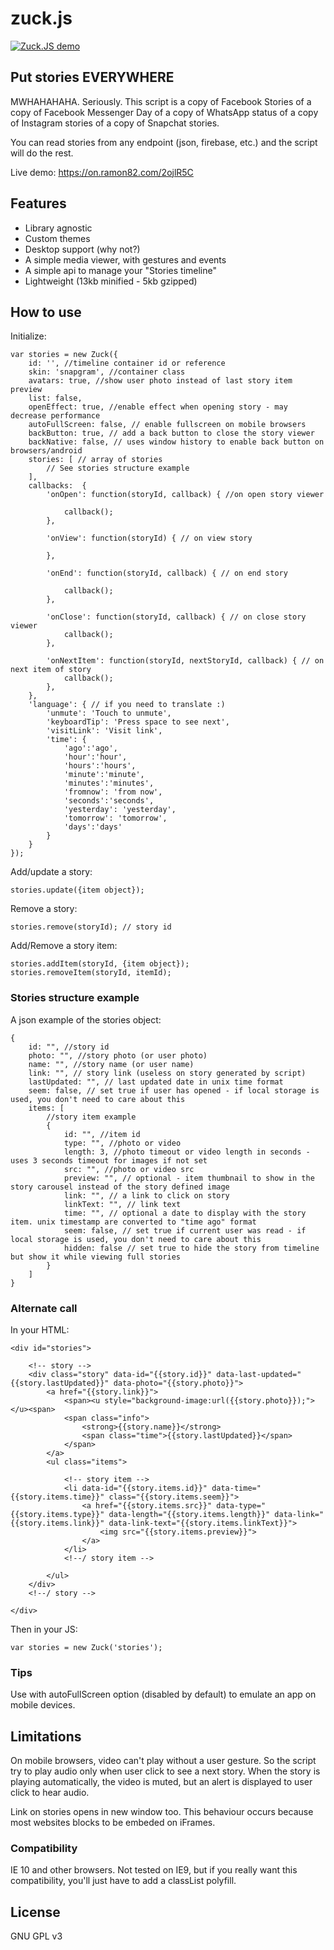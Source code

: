 # zuck.js

[![Zuck.JS demo](https://j.gifs.com/k5xnrJ.gif)](https://on.ramon82.com/2ojlR5C)

## Put stories EVERYWHERE
MWHAHAHAHA. Seriously. This script is a copy of Facebook Stories of a copy of Facebook Messenger Day of a copy of WhatsApp status of a copy of Instagram stories of a copy of Snapchat stories. 

You can read stories from any endpoint (json, firebase, etc.) and the script will do the rest.

Live demo: https://on.ramon82.com/2ojlR5C


## Features
* Library agnostic
* Custom themes
* Desktop support (why not?)
* A simple media viewer, with gestures and events
* A simple api to manage your "Stories timeline"
* Lightweight (13kb minified - 5kb gzipped)


## How to use
Initialize:

	var stories = new Zuck({
        id: '', //timeline container id or reference
        skin: 'snapgram', //container class
        avatars: true, //show user photo instead of last story item preview
		list: false,
		openEffect: true, //enable effect when opening story - may decrease performance
        autoFullScreen: false, // enable fullscreen on mobile browsers
        backButton: true, // add a back button to close the story viewer
        backNative: false, // uses window history to enable back button on browsers/android
        stories: [ // array of stories
            // See stories structure example
        ],
		callbacks:  {
			'onOpen': function(storyId, callback) { //on open story viewer

				callback();
			},

			'onView': function(storyId) { // on view story

			},

			'onEnd': function(storyId, callback) { // on end story

				callback();
			},

			'onClose': function(storyId, callback) { // on close story viewer
				callback();
			},

			'onNextItem': function(storyId, nextStoryId, callback) { // on next item of story
				callback();
			},
		},
		'language': { // if you need to translate :)
			'unmute': 'Touch to unmute',
			'keyboardTip': 'Press space to see next',
			'visitLink': 'Visit link',
			'time': {
				'ago':'ago', 
				'hour':'hour', 
				'hours':'hours', 
				'minute':'minute', 
				'minutes':'minutes', 
				'fromnow': 'from now', 
				'seconds':'seconds', 
				'yesterday': 'yesterday', 
				'tomorrow': 'tomorrow', 
				'days':'days'
			}
		}
    });

Add/update a story:

	stories.update({item object});

Remove a story:

	stories.remove(storyId); // story id

Add/Remove a story item:

	stories.addItem(storyId, {item object});
	stories.removeItem(storyId, itemId);


### Stories structure example
A json example of the stories object:

    {
        id: "", //story id
        photo: "", //story photo (or user photo)
        name: "", //story name (or user name)
        link: "", // story link (useless on story generated by script)
        lastUpdated: "", // last updated date in unix time format
		seem: false, // set true if user has opened - if local storage is used, you don't need to care about this 
        items: [
            //story item example
            {
                id: "", //item id
                type: "", //photo or video
                length: 3, //photo timeout or video length in seconds - uses 3 seconds timeout for images if not set
                src: "", //photo or video src
                preview: "", // optional - item thumbnail to show in the story carousel instead of the story defined image
                link: "", // a link to click on story
				linkText: "", // link text
                time: "", // optional a date to display with the story item. unix timestamp are converted to "time ago" format
                seem: false, // set true if current user was read - if local storage is used, you don't need to care about this
				hidden: false // set true to hide the story from timeline but show it while viewing full stories
            }
        ]
    }   


### Alternate call
In your HTML:

    <div id="stories">
    
        <!-- story -->
        <div class="story" data-id="{{story.id}}" data-last-updated="{{story.lastUpdated}}" data-photo="{{story.photo}}">
            <a href="{{story.link}}">
                <span><u style="background-image:url({{story.photo}});"></u><span>
                <span class="info">
					<strong>{{story.name}}</strong>
					<span class="time">{{story.lastUpdated}}</span>
            	</span>
			</a>
            <ul class="items">
            
                <!-- story item -->
                <li data-id="{{story.items.id}}" data-time="{{story.items.time}}" class="{{story.items.seem}}">
                    <a href="{{story.items.src}}" data-type="{{story.items.type}}" data-length="{{story.items.length}}" data-link="{{story.items.link}}" data-link-text="{{story.items.linkText}}">
                        <img src="{{story.items.preview}}">
                    </a>
                </li>
                <!--/ story item -->
                
            </ul>
        </div>
        <!--/ story -->
        
    </div>
    
Then in your JS:

	var stories = new Zuck('stories'); 


### Tips
Use with autoFullScreen option (disabled by default) to emulate an app on mobile devices.


## Limitations
On mobile browsers, video can't play without a user gesture. So the script try to play audio only when user click to see a next story. 
When the story is playing automatically, the video is muted, but an alert is displayed to user click to hear audio.

Link on stories opens in new window too. This behaviour occurs because most websites blocks to be embeded on iFrames. 


### Compatibility
IE 10 and other browsers. Not tested on IE9, but if you really want this compatibility, you'll just have to add a classList polyfill.


## License
GNU GPL v3